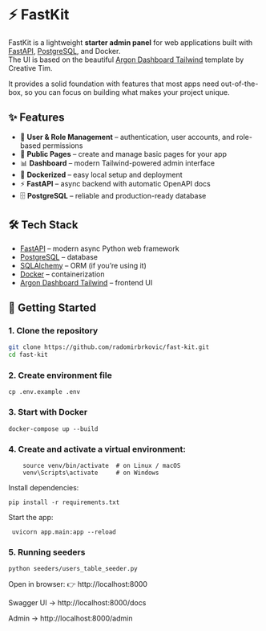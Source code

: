 # ⚡ FastKit

FastKit is a lightweight **starter admin panel** for web applications built with [FastAPI](https://fastapi.tiangolo.com/), [PostgreSQL](https://www.postgresql.org/), and Docker.  
The UI is based on the beautiful [Argon Dashboard Tailwind](https://demos.creative-tim.com/argon-dashboard-tailwind/pages/dashboard.html) template by Creative Tim.  

It provides a solid foundation with features that most apps need out-of-the-box, so you can focus on building what makes your project unique.

## ✨ Features

- 🔐 **User & Role Management** – authentication, user accounts, and role-based permissions  
- 📄 **Public Pages** – create and manage basic pages for your app  
- 📊 **Dashboard** – modern Tailwind-powered admin interface  
- 🐳 **Dockerized** – easy local setup and deployment  
- ⚡ **FastAPI** – async backend with automatic OpenAPI docs  
- 🗄️ **PostgreSQL** – reliable and production-ready database  

## 🛠️ Tech Stack

- [FastAPI](https://fastapi.tiangolo.com/) – modern async Python web framework  
- [PostgreSQL](https://www.postgresql.org/) – database  
- [SQLAlchemy](https://www.sqlalchemy.org/) – ORM (if you’re using it)  
- [Docker](https://www.docker.com/) – containerization  
- [Argon Dashboard Tailwind](https://www.creative-tim.com/product/argon-dashboard-tailwind) – frontend UI  

## 🚀 Getting Started

### 1. Clone the repository
```bash
git clone https://github.com/radomirbrkovic/fast-kit.git
cd fast-kit
```

### 2. Create environment file
``` 
cp .env.example .env 
```


### 3. Start with Docker
``` 
docker-compose up --build 
```

### 4. Create and activate a virtual environment:

``` python3 -m venv venv
    source venv/bin/activate  # on Linux / macOS
    venv\Scripts\activate     # on Windows
```


Install dependencies:
```
pip install -r requirements.txt
```

Start the app:
```
 uvicorn app.main:app --reload
  ```

### 5. Running seeders 

``` 
python seeders/users_table_seeder.py
 ```

Open in browser:
👉 http://localhost:8000

Swagger UI → http://localhost:8000/docs

Admin → http://localhost:8000/admin

